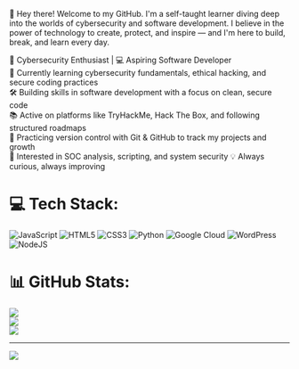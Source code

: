👋 Hey there! Welcome to my GitHub.
I'm a self-taught learner diving deep into the worlds of cybersecurity and software development. I believe in the power of technology to create, protect, and inspire — and I'm here to build, break, and learn every day.<br/>

🔐 Cybersecurity Enthusiast | 💻 Aspiring Software Developer<br/>
🌱 Currently learning cybersecurity fundamentals, ethical hacking, and secure coding practices<br/>
🛠️ Building skills in software development with a focus on clean, secure code<br/>
📚 Active on platforms like TryHackMe, Hack The Box, and following structured roadmaps<br/>
🔄 Practicing version control with Git & GitHub to track my projects and growth<br/>
👀 Interested in SOC analysis, scripting, and system security
💡 Always curious, always improving



# 💻 Tech Stack:
![JavaScript](https://img.shields.io/badge/javascript-%23323330.svg?style=for-the-badge&logo=javascript&logoColor=%23F7DF1E) ![HTML5](https://img.shields.io/badge/html5-%23E34F26.svg?style=for-the-badge&logo=html5&logoColor=white) ![CSS3](https://img.shields.io/badge/css3-%231572B6.svg?style=for-the-badge&logo=css3&logoColor=white) ![Python](https://img.shields.io/badge/python-3670A0?style=for-the-badge&logo=python&logoColor=ffdd54) ![Google Cloud](https://img.shields.io/badge/GoogleCloud-%234285F4.svg?style=for-the-badge&logo=google-cloud&logoColor=white) ![WordPress](https://img.shields.io/badge/WordPress-%23117AC9.svg?style=for-the-badge&logo=WordPress&logoColor=white) ![NodeJS](https://img.shields.io/badge/node.js-6DA55F?style=for-the-badge&logo=node.js&logoColor=white)
# 📊 GitHub Stats:
![](https://github-readme-stats.vercel.app/api?username=Tristan&theme=merko&hide_border=false&include_all_commits=false&count_private=false)<br/>
![](https://nirzak-streak-stats.vercel.app/?user=Tristan&theme=merko&hide_border=false)<br/>
![](https://github-readme-stats.vercel.app/api/top-langs/?username=Tristan&theme=merko&hide_border=false&include_all_commits=false&count_private=false&layout=compact)

---
[![](https://visitcount.itsvg.in/api?id=Tristan&icon=0&color=0)](https://visitcount.itsvg.in)

<!-- Proudly created with GPRM ( https://gprm.itsvg.in ) -->
